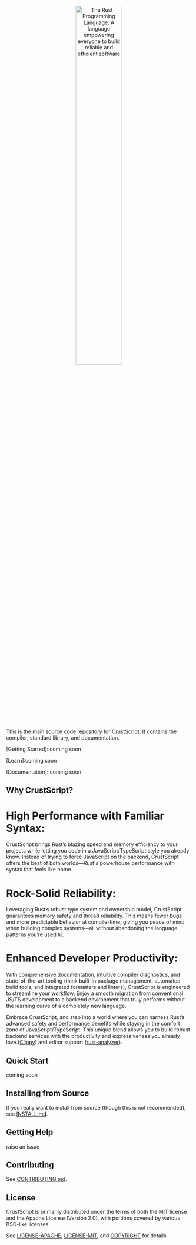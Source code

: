 <div align="center">
  <picture>
    <source media="(prefers-color-scheme: dark)" srcset="https://crustscript.tiiny.site/CrustScriptLogo.svg">
    <source media="(prefers-color-scheme: light)" srcset="https://crustscript.tiiny.site/CrustScriptLogo.svg">
    <img alt="The Rust Programming Language: A language empowering everyone to build reliable and efficient software"
         src="https://crustscript.tiiny.site/CrustScriptLogo.svg"
         width="50%">
  </picture>

</div>

This is the main source code repository for CrustScript. It contains the compiler,
standard library, and documentation.

[Getting Started]: coming soon

[Learn]:coming soon

[Documentation]: coming soon

[Contributing]: CONTRIBUTING.md

## Why CrustScript?


# High Performance with Familiar Syntax: 
CrustScript brings Rust’s blazing speed and memory efficiency to your projects while letting you code in a JavaScript/TypeScript style you already know. Instead of trying to force JavaScript on the backend, CrustScript offers the best of both worlds—Rust's powerhouse performance with syntax that feels like home.

# Rock-Solid Reliability: 
Leveraging Rust’s robust type system and ownership model, CrustScript guarantees memory safety and thread reliability. This means fewer bugs and more predictable behavior at compile-time, giving you peace of mind when building complex systems—all without abandoning the language patterns you’re used to.

# Enhanced Developer Productivity: 
With comprehensive documentation, intuitive compiler diagnostics, and state-of-the-art tooling (think built-in package management, automated build tools, and integrated formatters and linters), CrustScript is engineered to streamline your workflow. Enjoy a smooth migration from conventional JS/TS development to a backend environment that truly performs without the learning curve of a completely new language.

Embrace CrustScript, and step into a world where you can harness Rust’s advanced safety and performance benefits while staying in the comfort zone of JavaScript/TypeScript. This unique blend allows you to build robust backend services with the productivity and expressiveness you already love.([Clippy]) and editor support ([rust-analyzer]).

[Cargo]: https://github.com/rust-lang/cargo
[rustfmt]: https://github.com/rust-lang/rustfmt
[Clippy]: https://github.com/rust-lang/rust-clippy
[rust-analyzer]: https://github.com/rust-lang/rust-analyzer

## Quick Start

coming soon

## Installing from Source

If you really want to install from source (though this is not recommended), see
[INSTALL.md](INSTALL.md).

## Getting Help

raise an issue

## Contributing

See [CONTRIBUTING.md](CONTRIBUTING.md).

## License

CrustScript is primarily distributed under the terms of both the MIT license and the
Apache License (Version 2.0), with portions covered by various BSD-like
licenses.

See [LICENSE-APACHE](LICENSE-APACHE), [LICENSE-MIT](LICENSE-MIT), and
[COPYRIGHT](COPYRIGHT) for details.
